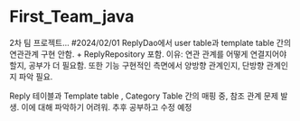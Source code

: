 # First_Team_java
2차 팀 프로젝트...
#2024/02/01
ReplyDao에서 user table과 template table 간의 연관관계 구현 안함. + ReplyRepository 포함.
이유: 연관 관계를 어떻게 연결지어야 할지, 공부가 더 필요함. 또한 기능 구현적인 측면에서 양방향 관계인지, 단방향 관계인지 파악 필요.

Reply 테이블과 Template table , Category Table 간의 매핑 중, 참조 관계 문제 발생.
이에 대해 파악하기 어려워. 추후 공부하고 수정 예정
